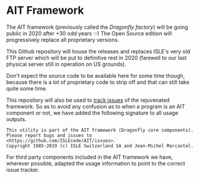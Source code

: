 # AIT Framework

The AIT framework (previously called the *Dragonfly factory*) will be going public in 2020 after +30 odd years :-) 
The Open Source edition will progressively replace all proprietary versions.

This Github repository will house the releases and replaces ISLE's very old FTP server which will be put to definitive rest in 2020 (farewell to our last physical server still in operation on US grounds).

Don't expect the source code to be available here for some time though, because there is a lot of proprietary code to strip off and that can still take quite some time.

This repository will also be used to [track issues](https://github.com/ISLEcode/AIT/issues) of the rejuvenated framework. So as to avoid any confusion as to when a program is an AIT component or not, we have added the following signature to all usage outputs.

```
This utility is part of the AIT framework (Dragonfly core components).
Please report bugs and issues to <https://github.com/ISLEcode/AIT/issues>.
Copyright 1985-2019 (c) ISLE Switzerland SA and Jean-Michel Marcastel.
```

For third party components included in the AIT framework we have, wherever possible, adapted the usage information to point to the correct issue tracker.
